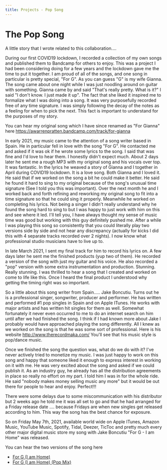 ```yaml
---
title: Projects - Pop Song 
---
```


# The Pop Song


A little story that I wrote related to this collaboration....


During our first COVID19 lockdown, I recorded a collection of my own songs and published them to Bandcamp for others to enjoy.   This was a project I had been considering doing for a few years and the lockdown gave me the time to put it together.  I am proud of all of the songs, and one song in particular is pretty special,  "For G".   As you can guess "G" is my wife Gianna.  The song came about one night while I was just noodling around on guitar with something.  Gianna came by and said "That's really pretty.  What is it?"  I said "I don't know.  I just made it up".   The fact that she liked it inspired me to formalize what I was doing into a song.    It was very purposefully recorded free of any time signature.  I was simply following the decay of the notes as a feeling for when to pick the next.  This fact is important to understand for the purposes of my story.
 
You can hear my original song which I have since renamed as "For Gianna" here https://awarrenpratten.bandcamp.com/track/for-gianna

In early 2021, my music came to the attention of a song writer based in Spain.  He in particular fell in love with the song "For G".  He contacted me and asked if it was ok if he wrote some lyrics to the song.  I said that was fine and I'd love to hear them.   I honestly didn't expect much.   About 2 days later he sent me a rough MP3 with my original song and his vocals over top.   It was fantastic.  In the lyrics he weaved a story of Gianna and I together in April during COVID19 lockdown.   It is a love song.   Both Gianna and I loved it.   He said that if we worked on the song a bit he could make it better.  He said he found it hard to sing to my original because of the song's unusual time signature (See I told you this was important).   Over the next month he and I worked back and forth refining and reworking my original song to fit into a time signature so that he could sing it properly.  Meanwhile he worked on completing his lyrics.    Not being a singer I didn't really understand why he found the song hard to sing to but I was happy to just work with him on this and see where it led.   I'll tell you, I have always thought my sense of music time was good but working with this guy definitely pushed me.   After a while I was playing this song so consistently that you could literally play two versions side by side and not hear any discrepancy (actually for kicks I did this with 4 separate tracks recorded over 2 nights).   I now know what professional studio musicians have to live up to.

In late March 2021, I sent my final track for him to record his lyrics on.    A few days later he sent me the finished products (yup two of them).   He recorded a version of the song with just my guitar and his voice.   He also recorded a "pop" version with some extra instrumentation and production.   Stunning.  Really stunning.  I was thrilled to hear a song that I created and worked on come to life like this.   Once I heard the final product I understood why getting the timing right was so important.

So a little about this song writer from Spain….. Jake Boncutiu.  Turns out he is a professional singer, songwriter, producer and performer.   He has written and performed #1 pop singles in Spain and on Apple ITunes.   He works with major artists and has written hit singles for them as well.   Somewhat fortunately it never even occurred to me to do an internet search on him until after we had finished the song.  I think if I had known more about Jake I probably would have approached playing the song differently.  All I knew as we worked on the song is that he was some sort of professional.   Here is his website http://www.therecordmaka.com/  You'll see that his music style is pop/dance music.

Once we finished the song the question was, what do we do with it?   I've never actively tried to monetize my music.  I was just happy to work on this song and happy that someone liked it enough to express interest in working on it with me.   He was very excited about the song and asked if we could publish it.   As an industry guy, he already has all the distribution agreements in place so really no effort on my part.   I told him I was in for the whole ride.  He said "nobody makes money selling music any more" but it would be out there for people to hear and enjoy.  Perfect!!!

There were some delays due to some miscommunication with his distributor but 2 weeks ago he told me it was all set to go and that he had arranged for a Friday release date ….  because Fridays are when new singles get released according to him.  This way the song has the best chance for exposure.

So on Friday May 7th, 2021, available world wide on Apple ITunes, Amazon Music, YouTube Music, Spotify, Tidal, Deezer, TicToc and pretty much every other major digital music store my song with Jake Boncutiu "For G - I am Home" was released.

You can hear the two versions of the song here
* [For G (I am Home)](https://youtu.be/utNoUqULuHY)
* [For G (I am Home) (Pop Mix)](https://youtu.be/Z7qchi_8WZw)

